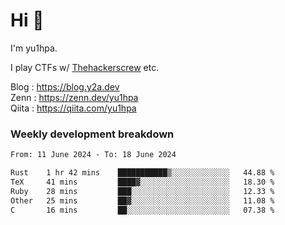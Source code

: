 # Hi 👋

I'm yu1hpa.

I play CTFs w/ [Thehackerscrew](https://www.thehackerscrew.team/) etc.

Blog : https://blog.y2a.dev  
Zenn : https://zenn.dev/yu1hpa  
Qiita : https://qiita.com/yu1hpa  

### Weekly development breakdown

<!--START_SECTION:waka-->

```txt
From: 11 June 2024 - To: 18 June 2024

Rust    1 hr 42 mins    ███████████▒░░░░░░░░░░░░░   44.88 %
TeX     41 mins         ████▓░░░░░░░░░░░░░░░░░░░░   18.30 %
Ruby    28 mins         ███░░░░░░░░░░░░░░░░░░░░░░   12.33 %
Other   25 mins         ██▓░░░░░░░░░░░░░░░░░░░░░░   11.08 %
C       16 mins         ██░░░░░░░░░░░░░░░░░░░░░░░   07.38 %
```

<!--END_SECTION:waka-->

